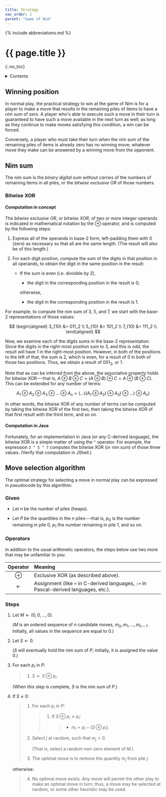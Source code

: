 ```yaml
---
title: Strategy
nav_order: 2
parent: "Game of Nim"
---
```


{% include abbreviations.md %}

# {{ page.title }}
{:.no_toc}

<details markdown="block">
  <summary>Contents</summary>
* TOC
{:toc}
</details>

## Winning position

In normal play, the practical strategy to win at the game of _Nim_ is for a player to make a move that results in the remaining piles of items to have a _nim sum_ of zero. A player who's able to execute such a move in their turn is guaranteed to have such a move available in the next turn as well; as long as they continue to make moves satisfying this condition, a win can be forced.

Conversely, a player who must take their turn when the nim sum of the remaining piles of items is already zero has no winning move; whatever move they make can be answered by a winning move from the opponent.

## Nim sum

The nim sum is the _binary digital sum without carries_ of the numbers of remaining items in all piles, or the _bitwise exclusive OR_ of those numbers. 

### Bitwise XOR

#### Computation in concept

The _bitwise exclusive OR_, or _bitwise XOR_, of two or more integer operands is indicated in mathematical notation by the $\oplus$ operator, and is computed by the following steps:

1. Express all of the operands in base-2 form, left-padding them with 0 (zero) as necessary so that all are the same length. (The result will also be of this length.)

2. For each digit position, compute the sum of the digits in that position in all operands, to obtain the digit in the same position in the result:

    * If the sum is even (i.e. divisible by 2),

        * the digit in the corresponding position in the result is 0;
        
        otherwise,

        * the digit in the corresponding position in the result is 1.

For example, to compute the nim sum of 3, 5, and 7, we start with the base-2 representations of those values:

$$
\begin{aligned}
3_{10} &= 011_2 \\
5_{10} &= 101_2 \\
7_{10} &= 111_2 \\
\end{aligned}
$$ 

Now, we examine each of the digits sums in the base-2 representation. Since the digits in the right-most position sum to 3, and this is odd, the result will have 1 in the right-most position. However, in both of the positions to the left of that, the sum is 2, which is even, for a result of 0 in both of those two positions. Thus, we obtain a result of $001_2$, or 1.

Note that as can be inferred from the above, the associative property holds for bitwise XOR---that is, $A \oplus B \oplus C = (A \oplus B) \oplus C = A \oplus (B \oplus C)$. This can be extended for any number of terms:

$$
A_1 \oplus A_2 \oplus A_3 \oplus \ldots \oplus A_n = (\ldots ((A_1 \oplus A_2) \oplus A_3) \oplus \ldots ) \oplus A_n)
$$

In other words, the bitwise XOR of any number of terms can be computed by taking the bitwise XOR of the first two, then taking the bitwise XOR of that first result with the third term, and so on.

#### Computation in Java

Fortunately, for an implementation in Java (or any C-derived language), the bitwise XOR is a simple matter of using the `^` operator. For example, the expression `3 ^ 5 ^ 7` computes the bitwise XOR (or nim sum) of those three values. (Verify that computation in JShell.)

## Move selection algorithm

The optimal strategy for selecting a move in normal play can be expressed in pseudocode by this algorithm:

### Given

* Let $n$ be the number of piles (heaps).

* Let $P$ be the quantities in the $n$ piles---that is, $p_0$ is the number remaining in pile $0$, $p_1$ the number remaining in pile $1$, and so on.

### Operators

In addition to the usual arithmetic operators, the steps below use two more that may be unfamiliar to you:

| Operator | Meaning |
|:--------:|:--------|
| $\oplus$ | Exclusive XOR (as described above). |
| $\gets$ | Assignment (like `=` in C-derived languages, `:=` in Pascal-derived languages, etc.). |

### Steps

1. Let $M \gets (0, 0, \ldots, 0)$.

    ($M$ is an ordered sequence of $n$ candidate moves, $m_0, m_1, \ldots, m_{n - 1}$. Initially, all values in the sequence are equal to $0$.) 

2. Let $S \gets 0$.

    ($S$ will eventually hold the nim sum of $P$; initially, it is assigned the value $0$.) 

3. For each $p_i$ in $P$:

    > 1. $S \gets S \oplus p_i$.
    >
    (When this step is complete, $S$ is the nim sum of $P$.)

4. If $S \ne 0$:

    > 1. For each $p_i$ in $P$:
    >
    >    > 1. If $S \oplus p_i \le p_i$:
    >    >
    >    >    > *  $m_i = p_i - (S \oplus p_i)$.
    >
    > 2. Select $j$ at random, such that $m_j > 0$.
    >
    >    (That is, select a random non-zero element of $M$.)
    >
    > 3. The optimal move is to remove the quantity $m_j$ from pile $j$.
       
    otherwise:

    > 4. No optimal move exists. Any move will permit the other play to make an optimal move in turn; thus, a move may be selected at random, or some other heuristic may be used. 

